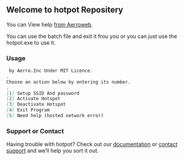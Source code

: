 ## Welcome to hotpot Repositery

You can View help [from Aerroweb](https://aerroweb.wordpress.com/hotpot/).

You can use the batch file and exit it frou you or you can just use the hotpot.exe to use it.

### Usage

```markdown
 by Aerro.Inc Under MIT Licence.
.
Choose an action below by entering its number.
.
[1] Setup SSID And password
[2] Activate Hotspot
[3] Deactivate Hotspot
[4] Exit Program
[5] Need help (hosted network error)
```


### Support or Contact

Having trouble with hotpot? Check out our [documentation](https://aerroweb.wordpress.com/hotpot/) or [contact support](https://github.com/A-Aerro/) and we’ll help you sort it out.
